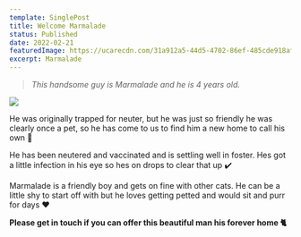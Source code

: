 ```yaml
---
template: SinglePost
title: Welcome Marmalade
status: Published
date: 2022-02-21
featuredImage: https://ucarecdn.com/31a912a5-44d5-4702-86ef-485cde918af1/-/crop/563x554/0,0/-/preview/
excerpt: Marmalade
---
```

> *This handsome guy is Marmalade and he is 4 years old.* 

![](https://ucarecdn.com/f13bfe42-c80f-4a3d-8ed7-af1d93e4c5cb/)

He was originally trapped for neuter, but he was just so friendly he was clearly once a pet, so he has come to us to find him a new home to call his own 🏡


He has been neutered and vaccinated and is settling well in foster. Hes got a little infection in his eye so hes on drops to clear that up ✔️


Marmalade is a friendly boy and gets on fine with other cats. He can be a little shy to start off with but he loves getting petted and would sit and purr for days ❤️


**Please get in touch if you can offer this beautiful man his forever home 🐈**